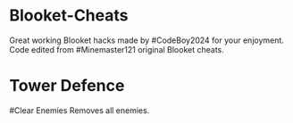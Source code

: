 # Blooket-Cheats
Great working Blooket hacks made by #CodeBoy2024 for your enjoyment.
Code edited from #Minemaster121 original Blooket cheats.
# Tower Defence
#Clear Enemies Removes all enemies.
